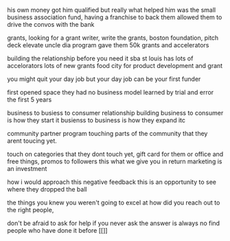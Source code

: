 his own money got him qualified but really what helped him was the small business association fund, having a franchise to back them  allowed them to drive the convos with the bank 

grants, looking for a grant writer, write the grants, 
boston foundation, pitch deck
elevate
uncle dia program gave them 50k 
grants and accelerators

building the relationship before you need it
sba
st louis has lots of accelorators 
lots of new grants
food city for product development and grant 

you might quit your day job but your day job can be your first funder

first opened space they had no business model
learned by trial and error the first 5 years

business to busiess to consumer
relationship building 
business to consumer is how they start it 
busienss to business is how they expand itc

community partner program touching parts of the community that they arent toucing yet.

touch on categories that they dont touch yet, gift card for them or office and free things, promos to followers this what we give you in return marketing is an investment

how i would approach this
negative feedback this is an opportunity to see where they dropped the ball

the things you knew you weren't going to excel at how did you reach out to the right people, 

don't be afraid to ask for help if you never ask the answer is always no
find people who have done it before
[[]]